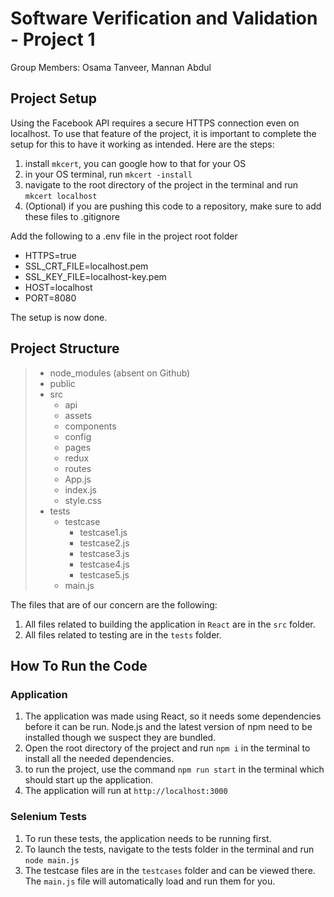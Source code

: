 # Software Verification and Validation - Project 1

Group Members: Osama Tanveer, Mannan Abdul

## Project Setup

Using the Facebook API requires a secure HTTPS connection even on localhost. To use that feature of the project, it is important to complete the setup for this to have it working as intended. Here are the steps:
1. install `mkcert`, you can google how to that for your OS
2. in your OS terminal, run `mkcert -install`
3. navigate to the root directory of the project in the terminal and run `mkcert localhost`
4. (Optional) if you are pushing this code to a repository, make sure to add these files to .gitignore

Add the following to a .env file in the project root folder
* HTTPS=true
* SSL_CRT_FILE=localhost.pem
* SSL_KEY_FILE=localhost-key.pem
* HOST=localhost
* PORT=8080

The setup is now done.

## Project Structure

> * node_modules (absent on Github)
> * public
> * src
>   * api
>   * assets
>   * components
>   * config
>   * pages
>   * redux
>   * routes
>   * App.js
>   * index.js
>   * style.css
> * tests
>   * testcase
>     * testcase1.js
>     * testcase2.js
>     * testcase3.js
>     * testcase4.js
>     * testcase5.js
>   * main.js

The files that are of our concern are the following:
1. All files related to building the application in `React` are in the `src` folder.
2. All files related to testing are in the `tests` folder.

## How To Run the Code

### Application
1. The application was made using React, so it needs some dependencies before it can be run. Node.js and the latest version of npm need to be installed though we suspect they are bundled.
2. Open the root directory of the project and run `npm i` in the terminal to install all the needed dependencies.
3. to run the project, use the command `npm run start` in the terminal which should start up the application.
4. The application will run at `http://localhost:3000`

### Selenium Tests
1. To run these tests, the application needs to be running first.
2. To launch the tests, navigate to the tests folder in the terminal and run `node main.js`
3. The testcase files are in the `testcases` folder and can be viewed there. The `main.js` file will automatically load and run them for you.

